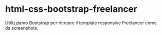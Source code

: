 # html-css-bootstrap-freelancer

Utilizziamo Bootstrap per ricreare il template responsive Freelancer come da screenshots.
